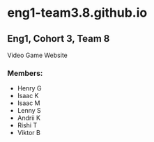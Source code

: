 # eng1-team3.8.github.io

## Eng1, Cohort 3, Team 8  
Video Game Website

### Members:
- Henry G
- Isaac K
- Isaac M
- Lenny S
- Andrii K
- Rishi T
- Viktor B
